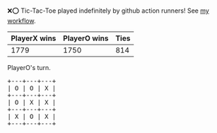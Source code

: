 :x::o: Tic-Tac-Toe played indefinitely by github action runners! See [my workflow](.github/workflows/play.yaml).

|PlayerX wins|PlayerO wins|Ties|
|-|-|-|
|1779|1750|814|

PlayerO's turn.

<pre>
+---+---+---+
| O | O | X |
+---+---+---+
| O | X | X |
+---+---+---+
| X | O | X |
+---+---+---+
</pre>